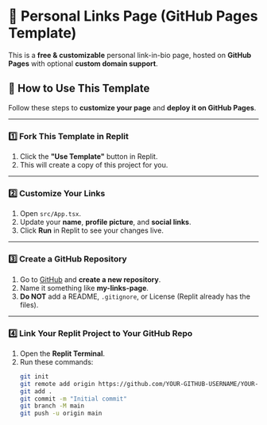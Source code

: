 # 🚀 Personal Links Page (GitHub Pages Template)

This is a **free & customizable** personal link-in-bio page, hosted on **GitHub Pages** with optional **custom domain support**.

## 🌟 How to Use This Template
Follow these steps to **customize your page** and **deploy it on GitHub Pages**.

---

### **1️⃣ Fork This Template in Replit**
1. Click the **"Use Template"** button in Replit.
2. This will create a copy of this project for you.

---

### **2️⃣ Customize Your Links**
1. Open `src/App.tsx`.
2. Update your **name**, **profile picture**, and **social links**.
3. Click **Run** in Replit to see your changes live.

---

### **3️⃣ Create a GitHub Repository**
1. Go to [GitHub](https://github.com/) and **create a new repository**.
2. Name it something like **my-links-page**.
3. **Do NOT** add a README, `.gitignore`, or License (Replit already has the files).

---

### **4️⃣ Link Your Replit Project to Your GitHub Repo**
1. Open the **Replit Terminal**.
2. Run these commands:
   ```bash
   git init
   git remote add origin https://github.com/YOUR-GITHUB-USERNAME/YOUR-REPO-NAME.git
   git add .
   git commit -m "Initial commit"
   git branch -M main
   git push -u origin main
